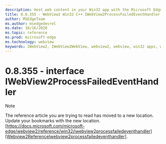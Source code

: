 ```yaml
---
description: Host web content in your Win32 app with the Microsoft Edge WebView2 control
title: 0.8.355 - WebView2 Win32 C++ IWebView2ProcessFailedEventHandler
author: MSEdgeTeam
ms.author: msedgedevrel
ms.date: 10/16/2020
ms.topic: reference
ms.prod: microsoft-edge
ms.technology: webview
keywords: IWebView2, IWebView2WebView, webview2, webview, win32 apps, win32, edge
---
```


# 0.8.355 - interface IWebView2ProcessFailedEventHandler 

> [!NOTE]
> The reference article you are trying to read has moved to a new location.  
> Update your bookmarks with the new location.  
> [https://docs.microsoft.com/microsoft-edge/webview2/reference/win32/iwebview2processfailedeventhandler][Webview2ReferenceIwebview2processfailedeventhandler].  

[Webview2ReferenceIwebview2processfailedeventhandler]: /microsoft-edge/webview2/reference/win32/iwebview2processfailedeventhandler "interface IWebView2ProcessFailedEventHandler | Microsoft Docs"
